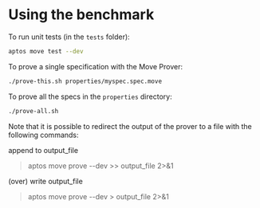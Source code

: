 # Using the benchmark

To run unit tests (in the `tests` folder):
```bash
aptos move test --dev
```

To prove a single specification with the Move Prover:
```bash
./prove-this.sh properties/myspec.spec.move
```

To prove all the specs in the `properties` directory:
```bash
./prove-all.sh
```

Note that it is possible to redirect the output of the prover to a file with the following commands:

append to output_file
> aptos move prove --dev >> output_file 2>&1

(over) write output_file
> aptos move prove --dev > output_file 2>&1
